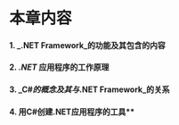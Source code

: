 

# **本章内容**

#### 1. _.NET Framework_的功能及其包含的内容
#### 2. _.NET_ 应用程序的工作原理
#### 3. _C#_的概念及其与_.NET Framework_的关系
#### 4. 用C#创建.NET应用程序的工具**